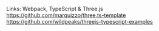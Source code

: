 Links:
Webpack, TypeScript & Three.js
https://github.com/marquizzo/three.ts-template
https://github.com/wildpeaks/threejs-typescript-examples
